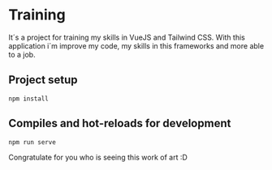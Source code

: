 # Training

It´s a project for training my skills in VueJS and Tailwind CSS.
With this application i´m improve my code, my skills in this frameworks and more able to a job.

## Project setup
```
npm install
```

## Compiles and hot-reloads for development
```
npm run serve
```

Congratulate for you who is seeing this work of art :D